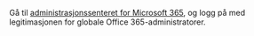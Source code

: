 Gå til [administrasjonssenteret for Microsoft 365](https://admin.microsoft.com), og logg på med legitimasjonen for globale Office 365-administratorer.